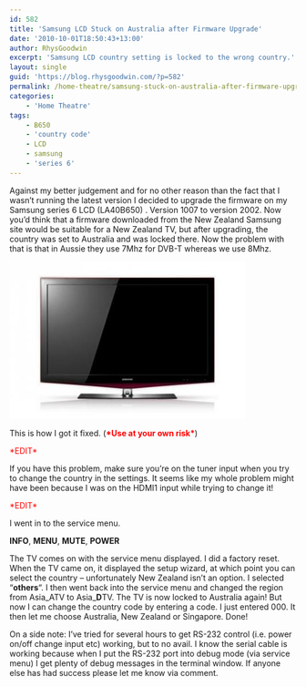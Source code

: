 ```yaml
---
id: 582
title: 'Samsung LCD Stuck on Australia after Firmware Upgrade'
date: '2010-10-01T18:50:43+13:00'
author: RhysGoodwin
excerpt: 'Samsung LCD country setting is locked to the wrong country.'
layout: single
guid: 'https://blog.rhysgoodwin.com/?p=582'
permalink: /home-theatre/samsung-stuck-on-australia-after-firmware-upgrade/
categories:
    - 'Home Theatre'
tags:
    - B650
    - 'country code'
    - LCD
    - samsung
    - 'series 6'
---
```


Against my better judgement and for no other reason than the fact that I wasn’t running the latest version I decided to upgrade the firmware on my Samsung series 6 LCD (LA40B650) . Version 1007 to version 2002. Now you’d think that a firmware downloaded from the New Zealand Samsung site would be suitable for a New Zealand TV, but after upgrading, the country was set to Australia and was locked there. Now the problem with that is that in Aussie they use 7Mhz for DVB-T whereas we use 8Mhz.

[![](/content/uploads/2010/10/Samsung.jpg "Samsung")](/content/uploads/2010/10/Samsung.jpg)

This is how I got it fixed. (**<span style="color: #ff0000;">\*Use at your own risk\*</span>**)

<span style="color: #ff0000;">\*EDIT\*</span>

<span style="color: #ff0000;"> </span>If you have this problem, make sure you’re on the tuner input when you try to change the country in the settings. It seems like my whole problem might have been because I was on the HDMI1 input while trying to change it!

<span style="color: #ff0000;">\*EDIT\*</span>

I went in to the service menu.

**INFO**, **MENU**, **MUTE**, **POWER**

The TV comes on with the service menu displayed. I did a factory reset. When the TV came on, it displayed the setup wizard, at which point you can select the country – unfortunately New Zealand isn’t an option. I selected “**others**“. I then went back into the service menu and changed the region from Asia\_ATV to Asia\_**D**TV. The TV is now locked to Australia again! But now I can change the country code by entering a code. I just entered 000. It then let me choose Australia, New Zealand or Singapore. Done!

On a side note: I’ve tried for several hours to get RS-232 control (i.e. power on/off change input etc) working, but to no avail. I know the serial cable is working because when I put the RS-232 port into debug mode (via service menu) I get plenty of debug messages in the terminal window. If anyone else has had success please let me know via comment.